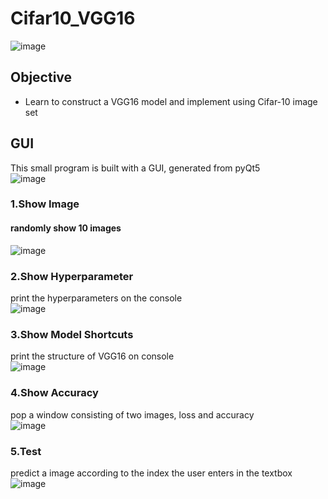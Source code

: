 # Cifar10_VGG16  
![image](https://user-images.githubusercontent.com/39853288/150089079-99656a52-5f35-4822-9409-ca7a749f1d02.png)
## Objective
* Learn to construct a VGG16 model and implement using Cifar-10 image set

## GUI
This small program is built with a GUI, generated from pyQt5  
![image](https://user-images.githubusercontent.com/39853288/150086160-89ff7b39-ca6f-445d-966c-e15b6519adbe.png)
### 1.Show Image
#### randomly show 10 images  
![image](https://user-images.githubusercontent.com/39853288/150087942-905850b1-a6f2-4d89-a247-83a2cbad5996.png)


### 2.Show Hyperparameter
print the hyperparameters on the console  
![image](https://user-images.githubusercontent.com/39853288/150088106-af4bb1a2-c9cb-432c-8dc4-7291526521ed.png)

### 3.Show Model Shortcuts
print the structure of VGG16 on console  
![image](https://user-images.githubusercontent.com/39853288/150088272-6a3ca3f2-09ed-4b7b-99dc-6587fb516698.png)

### 4.Show Accuracy
pop a window consisting of two images, loss and accuracy  
![image](https://user-images.githubusercontent.com/39853288/150088412-9e3988e2-772a-4303-94aa-e815fdc9606e.png)

### 5.Test
predict a image according to the index the user enters in the textbox  
![image](https://user-images.githubusercontent.com/39853288/150088595-b8e74159-ba12-4fa1-92ee-83fd47b4bf24.png)
